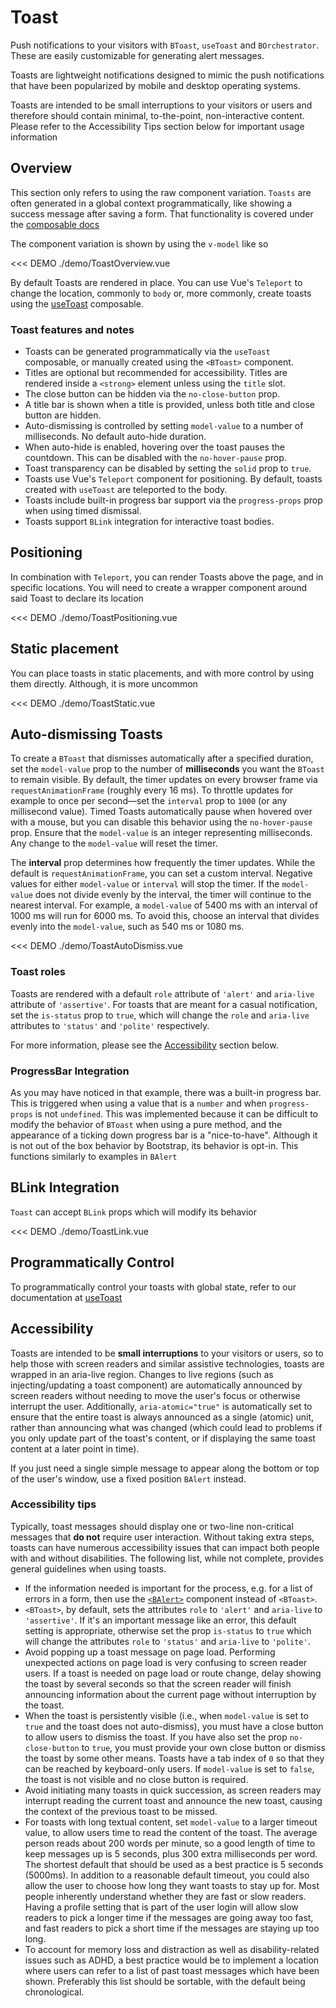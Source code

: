 # Toast

<PageHeader>

Push notifications to your visitors with `BToast`, `useToast` and `BOrchestrator`. These are easily customizable for generating alert messages.

</PageHeader>

Toasts are lightweight notifications designed to mimic the push notifications that have been popularized by mobile and desktop operating systems.

Toasts are intended to be small interruptions to your visitors or users and therefore should contain minimal, to-the-point, non-interactive content. Please refer to the Accessibility Tips section below for important usage information

## Overview

This section only refers to using the raw component variation. `Toasts` are often generated in a global context programmatically, like showing a success message after saving a form. That functionality is covered under the [composable docs](/docs/composables/useToast)

The component variation is shown by using the `v-model` like so

<<< DEMO ./demo/ToastOverview.vue

By default Toasts are rendered in place. You can use Vue's `Teleport` to change the location, commonly to `body` or, more
commonly, create toasts using the [useToast](/docs/composables/useToast) composable.

### Toast features and notes

- Toasts can be generated programmatically via the `useToast` composable, or manually created using the `<BToast>` component.
- Titles are optional but recommended for accessibility. Titles are rendered inside a `<strong>` element unless using the `title` slot.
- The close button can be hidden via the `no-close-button` prop.
- A title bar is shown when a title is provided, unless both title and close button are hidden.
- Auto-dismissing is controlled by setting `model-value` to a number of milliseconds. No default auto-hide duration.
- When auto-hide is enabled, hovering over the toast pauses the countdown. This can be disabled with the `no-hover-pause` prop.
- Toast transparency can be disabled by setting the `solid` prop to `true`.
- Toasts use Vue's `Teleport` component for positioning. By default, toasts created with `useToast` are teleported to the body.
- Toasts include built-in progress bar support via the `progress-props` prop when using timed dismissal.
- Toasts support `BLink` integration for interactive toast bodies.

## Positioning

In combination with `Teleport`, you can render Toasts above the page, and in specific locations. You will need to create a wrapper component around said Toast to declare its location

<<< DEMO ./demo/ToastPositioning.vue

## Static placement

You can place toasts in static placements, and with more control by using them directly. Although, it is more uncommon

<<< DEMO ./demo/ToastStatic.vue

## Auto-dismissing Toasts

To create a `BToast` that dismisses automatically after a specified duration, set the `model-value` prop to the number of **milliseconds** you want the `BToast` to remain visible. By default, the timer updates on every browser frame via `requestAnimationFrame` (roughly every 16 ms). To throttle updates for example to once per second—set the `interval` prop to `1000` (or any millisecond value). Timed Toasts automatically pause when hovered over with a mouse, but you can disable this behavior using the `no-hover-pause` prop. Ensure that the `model-value` is an integer representing milliseconds. Any change to the `model-value` will reset the timer.

The **interval** prop determines how frequently the timer updates. While the default is `requestAnimationFrame`, you can set a custom interval. Negative values for either `model-value` or `interval` will stop the timer. If the `model-value` does not divide evenly by the interval, the timer will continue to the nearest interval. For example, a `model-value` of 5400 ms with an interval of 1000 ms will run for 6000 ms. To avoid this, choose an interval that divides evenly into the `model-value`, such as 540 ms or 1080 ms.

<<< DEMO ./demo/ToastAutoDismiss.vue

### Toast roles

Toasts are rendered with a default `role` attribute of `'alert'` and `aria-live` attribute of
`'assertive'`. For toasts that are meant for a casual notification, set the `is-status` prop to
`true`, which will change the `role` and `aria-live` attributes to `'status'` and `'polite'`
respectively.

For more information, please see the [Accessibility](#accessibility) section below.

### ProgressBar Integration

As you may have noticed in that example, there was a built-in progress bar. This is triggered when using a value that is a `number` and when `progress-props` is not `undefined`. This was implemented because it can be difficult to modify the behavior of `BToast` when using a pure method, and the appearance of a ticking down progress bar is a "nice-to-have". Although it is not out of the box behavior by Bootstrap, its behavior is opt-in. This functions similarly to examples in `BAlert`

## BLink Integration

`Toast` can accept `BLink` props which will modify its behavior

<<< DEMO ./demo/ToastLink.vue

## Programmatically Control

To programmatically control your toasts with global state, refer to our documentation at [useToast](/docs/composables/useToast)

## Accessibility

Toasts are intended to be **small interruptions** to your visitors or users, so to help those with screen readers and similar assistive technologies, toasts are wrapped in an aria-live region. Changes to live regions (such as injecting/updating a toast component) are automatically announced by screen readers without needing to move the user's focus or otherwise interrupt the user. Additionally, `aria-atomic="true"` is automatically set to ensure that the entire toast is always announced as a single (atomic) unit, rather than announcing what was changed (which could lead to problems if you only update part of the toast's content, or if displaying the same toast content at a later point in time).

If you just need a single simple message to appear along the bottom or top of the user's window, use a fixed position `BAlert` instead.

### Accessibility tips

Typically, toast messages should display one or two-line non-critical messages that **do not**
require user interaction. Without taking extra steps, toasts can have numerous accessibility issues
that can impact both people with and without disabilities. The following list, while not complete,
provides general guidelines when using toasts.

- If the information needed is important for the process, e.g. for a list of errors in a form, then
  use the [`<BAlert>`](/docs/components/alert) component instead of `<BToast>`.
- `<BToast>`, by default, sets the attributes `role` to `'alert'` and `aria-live` to `'assertive'`.
  If it's an important message like an error, this default setting is appropriate, otherwise set the
  prop `is-status` to `true` which will change the attributes `role` to `'status'` and `aria-live`
  to `'polite'`.
- Avoid popping up a toast message on page load. Performing unexpected actions on page load is very
  confusing to screen reader users. If a toast is needed on page load or route change, delay showing
  the toast by several seconds so that the screen reader will finish announcing information about
  the current page without interruption by the toast.
- When the toast is persistently visible (i.e., when `model-value` is set to `true` and the toast does not auto-dismiss), you must have a close button to allow users to dismiss
  the toast. If you have also set the prop `no-close-button` to `true`, you must provide your own close
  button or dismiss the toast by some other means. Toasts have a tab index of `0` so that they can
  be reached by keyboard-only users. If `model-value` is set to `false`, the toast is not visible and no close button is required.
- Avoid initiating many toasts in quick succession, as screen readers may interrupt reading the
  current toast and announce the new toast, causing the context of the previous toast to be missed.
- For toasts with long textual content, set `model-value` to a larger timeout value, to allow
  users time to read the content of the toast. The average person reads about 200 words per minute,
  so a good length of time to keep messages up is 5 seconds, plus 300 extra milliseconds per word.
  The shortest default that should be used as a best practice is 5 seconds (5000ms). In addition to
  a reasonable default timeout, you could also allow the user to choose how long they want toasts to
  stay up for. Most people inherently understand whether they are fast or slow readers. Having a
  profile setting that is part of the user login will allow slow readers to pick a longer time if
  the messages are going away too fast, and fast readers to pick a short time if the messages are
  staying up too long.
- To account for memory loss and distraction as well as disability-related issues such as ADHD, a
  best practice would be to implement a location where users can refer to a list of past toast
  messages which have been shown. Preferably this list should be sortable, with the default being
  chronological.

<ComponentReference :data="data" />

<script setup lang="ts">
import {data} from '../../data/components/toast.data'
</script>
